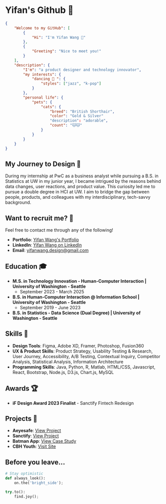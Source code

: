 # Yifan's Github 🚀

```json
{
    "Welcome to my GitHub": [
        {
            "Hi": "I'm Yifan Wang 👋"
        },
        {
            "Greeting": "Nice to meet you!"
        }
    ],
    "description": {
        "I'm": "a product designer and technology innovator",
        "my interests": {
            "dancing 💃 ": {
                "styles": ["jazz", "k-pop"]
            }
        },
        "personal life": {
            "pets": {
                "cats": {
                    "breed": "British Shorthair",
                    "color": "Gold & Silver"
                    "description": "adorable",
                    "count": "🐱🐱"
                }
            }
        }
    }
}

```

## My Journey to Design 💫

During my internship at PwC as a business analyst while pursuing a B.S. in Statistics at UW in my junior year, I became intrigued by the reasons behind data changes, user reactions, and product value. This curiosity led me to pursue a double degree in HCI at UW. I aim to bridge the gap between people, products, and colleagues with my interdisciplinary, tech-savvy background.

## Want to recruit me? 🙏

Feel free to contact me through any of the following!

- **Portfolio**: [Yifan Wang's Portfolio](https://www.yifanwang16.com/)
- **LinkedIn**: [Yifan Wang on LinkedIn](https://www.linkedin.com/in/yifanw16/)
- **Email**: [yifanwang.design@gmail.com](mailto:yifanwang.design@gmail.com)

## Education 🎓

- **M.S. in Technology Innovation - Human-Computer Interaction | University of Washington - Seattle**
  -  September 2023 - March 2025
-  **B.S. in Human-Computer Interaction @ Information School | University of Washington - Seattle**
    -  September 2019 - June 2023
-  **B.S. in Statistics - Data Science (Dual Degree) | University of Washington - Seattle**

## Skills 💼

- **Design Tools**: Figma, Adobe XD, Framer, Photoshop, Fusion360
- **UX & Product Skills**: Product Strategy, Usability Testing & Research, User Journey, Accessibility, A/B Testing, Contextual Inquiry, Competitor Analysis, Statistical Analysis, Information Architecture
- **Programming Skills**: Java, Python, R, Matlab, HTML/CSS, Javascript, React, Bootstrap, Node.js, D3.js, Chart.js, MySQL

## Awards 🏆

- **iF Design Award 2023 Finalist** - Sanctify Fintech Redesign

## Projects 🌟

- **Aeyesafe**: [View Project](https://www.yifanwang16.com/aeyesafe)
- **Sanctify**: [View Project](https://www.yifanwang16.com/sanctify)
- **Batman App**: [View Case Study](https://www.figma.com/proto/6C3WPvoyEowJrWrJInwoS1/Yifan's-Batman-Case-Study?page-id=0%3A1&type=design&node-id=1-424&viewport=3501%2C1158%2C0.21&t=5VMBGOn0sGKiC1Lp-1&scaling=contain)
- **CBH Youth**: [Visit Site](http://www.cbhyouth.org/)

## Before you leave...

```python
# Stay optimistic
def always_look():
    on.the('bright_side');

try.to():
    find.joy();
```
